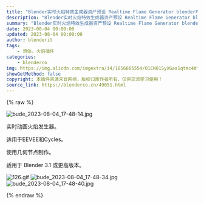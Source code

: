 ```yaml
---
title: "Blender实时火焰特效生成器资产预设 Realtime Flame Generator blender布的"
description: "Blender实时火焰特效生成器资产预设 Realtime Flame Generator blender布的"
summary: "Blender实时火焰特效生成器资产预设 Realtime Flame Generator blender布的"
date: 2023-08-04 00:00:00
updated: 2023-08-04 00:00:00
author: blenderit
tags: 
    - 流体，火焰插件
categories:
    - blenderco
img: https://img.alicdn.com/imgextra/i4/1856665554/O1CN01SyXGaa1qtmc4dfSM3_!!1856665554.jpg
showGetMethod: false
copyright: 本插件资源来自网络，版权归原作者所有，仅供交流学习使用！
source_link: https://blenderco.cn/49051.html
---
```


{% raw %}
<p><img class="aligncenter" src="https://img.alicdn.com/imgextra/i4/1856665554/O1CN01SyXGaa1qtmc4dfSM3_!!1856665554.jpg" alt="bude_2023-08-04_17-48-14.jpg"></p><p>实时动画火焰发生器。</p><p>适用于EEVEE和Cycles。</p><p>使用几何节点制作。</p><p>适用于 Blender 3.1 或更高版本。</p><p><img src="https://img.alicdn.com/imgextra/i4/1856665554/O1CN01xCumAT1qtmcD7OBId_!!1856665554.gif" alt="126.gif"> <img src="https://img.alicdn.com/imgextra/i4/1856665554/O1CN01MloU2l1qtmcBdi2Sb_!!1856665554.jpg" alt="bude_2023-08-04_17-48-34.jpg"> <img src="https://img.alicdn.com/imgextra/i2/1856665554/O1CN01IfL5nV1qtmcFMmXFr_!!1856665554.jpg" alt="bude_2023-08-04_17-48-40.jpg"></p>
<div style="display: none">blenderco</div>
{% endraw %}